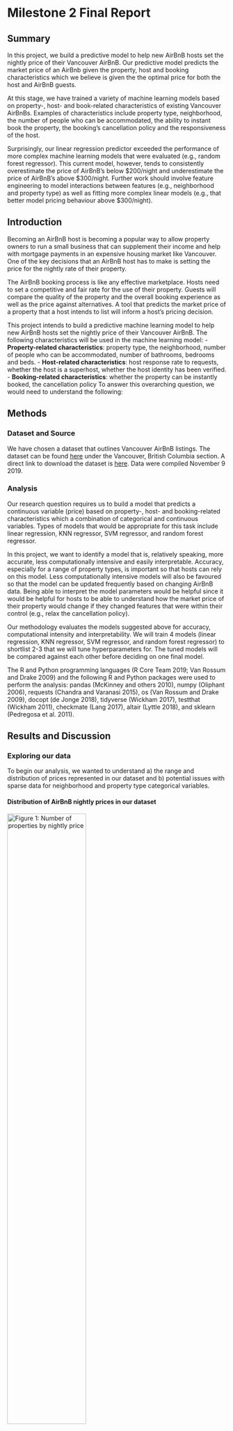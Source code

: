 Milestone 2 Final Report
================

## Summary

In this project, we build a predictive model to help new AirBnB hosts
set the nightly price of their Vancouver AirBnB. Our predictive model
predicts the market price of an AirBnb given the property, host and
booking characteristics which we believe is given the the optimal price
for both the host and AirBnB guests.

At this stage, we have trained a variety of machine learning models
based on property-, host- and book-related characteristics of existing
Vancouver AirBnBs. Examples of characteristics include property type,
neighborhood, the number of people who can be accommodated, the ability
to instant book the property, the booking’s cancellation policy and the
responsiveness of the host.

Surprisingly, our linear regression predictor exceeded the performance
of more complex machine learning models that were evaluated (e.g.,
random forest regressor). This current model, however, tends to
consistently overestimate the price of AirBnB’s below $200/night and
underestimate the price of AirBnB’s above $300/night. Further work
should involve feature engineering to model interactions between
features (e.g., neighborhood and property type) as well as fitting more
complex linear models (e.g., that better model pricing behaviour above
$300/night).

## Introduction

Becoming an AirBnB host is becoming a popular way to allow property
owners to run a small business that can supplement their income and help
with mortgage payments in an expensive housing market like Vancouver.
One of the key decisions that an AirBnB host has to make is setting the
price for the nightly rate of their property.

The AirBnB booking process is like any effective marketplace. Hosts need
to set a competitive and fair rate for the use of their property. Guests
will compare the quality of the property and the overall booking
experience as well as the price against alternatives. A tool that
predicts the market price of a property that a host intends to list will
inform a host’s pricing decision.

This project intends to build a predictive machine learning model to
help new AirBnB hosts set the nightly price of their Vancouver AirBnB.
The following characteristics will be used in the machine learning
model: - **Property-related characteristics**: property type, the
neighborhood, number of people who can be accommodated, number of
bathrooms, bedrooms and beds. - **Host-related characteristics**: host
response rate to requests, whether the host is a superhost, whether the
host identity has been verified. - **Booking-related characteristics**:
whether the property can be instantly booked, the cancellation policy To
answer this overarching question, we would need to understand the
following:

## Methods

### Dataset and Source

We have chosen a dataset that outlines Vancouver AirBnB listings. The
dataset can be found [here](http://insideairbnb.com/get-the-data.html)
under the Vancouver, British Columbia section. A direct link to download
the dataset is
[here](http://data.insideairbnb.com/canada/bc/vancouver/2019-11-09/data/listings.csv.gz).
Data were compiled November 9 2019.

### Analysis

Our research question requires us to build a model that predicts a
continuous variable (price) based on property-, host- and
booking-related characteristics which a combination of categorical and
continuous variables. Types of models that would be appropriate for this
task include linear regression, KNN regressor, SVM regressor, and random
forest regressor.

In this project, we want to identify a model that is, relatively
speaking, more accurate, less computationally intensive and easily
interpretable. Accuracy, especially for a range of property types, is
important so that hosts can rely on this model. Less computationally
intensive models will also be favoured so that the model can be updated
frequently based on changing AirBnB data. Being able to interpret the
model parameters would be helpful since it would be helpful for hosts to
be able to understand how the market price of their property would
change if they changed features that were within their control (e.g.,
relax the cancellation policy).

Our methodology evaluates the models suggested above for accuracy,
computational intensity and interpretability. We will train 4 models
(linear regression, KNN regressor, SVM regressor, and random forest
regressor) to shortlist 2-3 that we will tune hyperparameters for. The
tuned models will be compared against each other before deciding on one
final model.

The R and Python programming languages (R Core Team 2019; Van Rossum and
Drake 2009) and the following R and Python packages were used to perform
the analysis: pandas (McKinney and others 2010), numpy (Oliphant 2006),
requests (Chandra and Varanasi 2015), os (Van Rossum and Drake 2009),
docopt (de Jonge 2018), tidyverse (Wickham 2017), testthat (Wickham
2011), checkmate (Lang 2017), altair (Lyttle 2018), and sklearn
(Pedregosa et al. 2011).

## Results and Discussion

### Exploring our data

To begin our analysis, we wanted to understand a) the range and
distribution of prices represented in our dataset and b) potential
issues with sparse data for neighborhood and property type categorical
variables.

#### Distribution of AirBnB nightly prices in our dataset

<img src="../output/number_of_properties_by_price.png" title="Figure 1: Number of properties by nightly price" alt="Figure 1: Number of properties by nightly price" width="60%" height="60%" />

We can see that majority of properties are priced between $50 to $200
per night. There is a long right tail to this distribution reflecting
fewer properties listed at high prices. As we create a model that
suggests / predicts a price of a new AirBnB property, we have to be
conscious of the fact that the training set has had more data to learn
from prices towards the centre of the
distribution.

#### Understanding Price by Neighborhood

<img src="../output/neighborhoods.png" title="Figure 2: Number of properties by price and neighborhood" alt="Figure 2: Number of properties by price and neighborhood" width="60%" height="60%" />
Some neighborhoods do not have any properties listed above a certain
price point. For instance, Strathcona and Killarney have no properties
listed above $350/night. Most neighborhoods do not have any properties
listed above $600/night. This lack of training examples for properties
of certain prices in certain neighborhoods has implications on our
model’s ability to predict properties in these “edge cases”. Downtown
and Kitsilano have some of the highest priced properties, with listings
almost consistently up to $
1000/night.

#### Understanding Price by Property Type

<img src="../output/price_by_property_type.png" title="Figure 3: Number of properties by price and property type" alt="Figure 3: Number of properties by price and property type" width="60%" height="60%" />
Other than houses, condos and apartments, other categories have very
sparse data, especially across price points. In particular, Aparthotel,
Bed and breakfast, Boat, Boutique hotel, Cabin, Cottage, Hotel,
Timeshare and Tinyhouse are problematic. The model we develop would be
able to best predict on unseen house, apartment and condo properties
since there is the most data to learn from across price points.

### Building our model

The first step in identifying the most appropriate model was to evaluate
four different machine learning models for accuracy and computational
complexity. Mean squared error (MSE) was used as the accuracy metric
since we are using regression techniques.

    ## # A tibble: 4 x 5
    ##   X1    `Train MSE` `Validation MSE` `Time in second… row_names$`"Lin…
    ##   <chr>       <dbl>            <dbl>            <dbl> <chr>           
    ## 1 lr         69771.           73208.           0.0245 Linear Regressi…
    ## 2 kNN        56795.           99535.           0.660  Linear Regressi…
    ## 3 svr        77902.           79010.           1.41   Linear Regressi…
    ## 4 rfr        17023.          110384.           6.32   Linear Regressi…
    ## # … with 3 more variables: $`"kNN Regressor"` <chr>, $`"Support Vector
    ## #   Machine Regression"` <chr>, $`"Random Forest Regressor"` <chr>

| X1  | Train MSE | Validation MSE | Time in seconds |
| :-- | --------: | -------------: | --------------: |
| lr  |  69770.76 |       73207.93 |          0.0245 |
| kNN |  56795.11 |       99535.03 |          0.6603 |
| svr |  77902.28 |       79010.28 |          1.4141 |
| rfr |  17022.82 |      110384.43 |          6.3249 |

Table 1: Baseline results for four
models

| X1               |    Train MSE |    Validation MSE |                                                                                                                                                                                                                                                                                                                                                                                                                                                                          Time in seconds |
| :--------------- | -----------: | ----------------: | ---------------------------------------------------------------------------------------------------------------------------------------------------------------------------------------------------------------------------------------------------------------------------------------------------------------------------------------------------------------------------------------------------------------------------------------------------------------------------------------: |
| lr               |    69770.758 |          73207.93 |                                                                                                                                                                                                                                                                                                                                                                                                                                                                                   0.0233 |
| kNN\_optimized   |     4889.878 |          65284.75 |                                                                                                                                                                                                                                                                                                                                                                                                                                                                                   0.6332 |
| svr\_optimized   |    84757.310 |          85335.84 |                                                                                                                                                                                                                                                                                                                                                                                                                                                                                   1.3071 |
| Without hyperpar | amter optimi | zation, we shortl | isted the models: linear regression (lr), KNeighborsRegressor (kNN), and support vector regression (SVR), because they performed better in terms of accuracy and time. After hyperparameter optimization, we compared the optimized time and accuracy of SVR and kNN with linear regression, and decided that linear regression overall was the better machine learning model to predict price given our data performing well on the 3 categories: accuracy, time, and interpretability. |

Table 2 shows the optimized training and validation mean squared errors
and training and validation learning time.

![alt tag](../output/residual_plot.png)

The above plot shows the residuals of the best model plotted against the
true prices. The residuals indicate the difference in predicted value of
the linear regression model and the actual price value. In this case, we
can see how well our linear regression model predicted prices at any
given price within the range of 0 to 800.

To further improve our solution to the question “At what nightly price
should we list our Vancouver AirBnB?”, there are several remedies for
future researchers whom choose to take on this project. First, we would
suggest consulting domain experts in the field of Airbnb when deciding
which features to select for model training usage. Our preliminary
decision to select features was based solely off of our common
collective knowledge of hostel prices. Second, we would suggest
optimizing more hyperparamters within the parameter grid. This could
allow for more accurate and time efficient models due to their optimized
hyperparameters. And lastly, an ideal answer to our research question
would include the ideal range of parameter values for each
characteristic/feature in which our model performs reliably, but due to
time constraints we were not able to obtain this.

# References

<div id="refs" class="references">

<div id="ref-chandra2015python">

Chandra, Rakesh Vidya, and Bala Subrahmanyam Varanasi. 2015. *Python
Requests Essentials*. Packt Publishing Ltd.

</div>

<div id="ref-docopt">

de Jonge, Edwin. 2018. *Docopt: Command-Line Interface Specification
Language*. <https://CRAN.R-project.org/package=docopt>.

</div>

<div id="ref-checkmate">

Lang, Michel. 2017. “checkmate: Fast Argument Checks for Defensive R
Programming.” *The R Journal* 9 (1): 437–45.
<https://journal.r-project.org/archive/2017/RJ-2017-028/index.html>.

</div>

<div id="ref-lyttle2018introducing">

Lyttle, Ian. 2018. “Vegawidget: Introducing Altair.”
<https://vegawidget.rbind.io/posts/2018-05-20-introducing-altair/>.

</div>

<div id="ref-mckinney2010data">

McKinney, Wes, and others. 2010. “Data Structures for Statistical
Computing in Python.” In *Proceedings of the 9th Python in Science
Conference*, 445:51–56. Austin, TX.

</div>

<div id="ref-oliphant2006guide">

Oliphant, Travis E. 2006. *A Guide to Numpy*. Vol. 1. Trelgol Publishing
USA.

</div>

<div id="ref-scikit-learn">

Pedregosa, F., G. Varoquaux, A. Gramfort, V. Michel, B. Thirion, O.
Grisel, M. Blondel, et al. 2011. “Scikit-Learn: Machine Learning in
Python.” *Journal of Machine Learning Research* 12: 2825–30.

</div>

<div id="ref-R">

R Core Team. 2019. *R: A Language and Environment for Statistical
Computing*. Vienna, Austria: R Foundation for Statistical Computing.
<https://www.R-project.org/>.

</div>

<div id="ref-Python">

Van Rossum, Guido, and Fred L. Drake. 2009. *Python 3 Reference Manual*.
Scotts Valley, CA: CreateSpace.

</div>

<div id="ref-testthat">

Wickham, Hadley. 2011. “Testthat: Get Started with Testing.” *The R
Journal* 3: 5–10.
<https://journal.r-project.org/archive/2011-1/RJournal_2011-1_Wickham.pdf>.

</div>

<div id="ref-tidyverse">

———. 2017. *Tidyverse: Easily Install and Load the ’Tidyverse’*.
<https://CRAN.R-project.org/package=tidyverse>.

</div>

</div>
